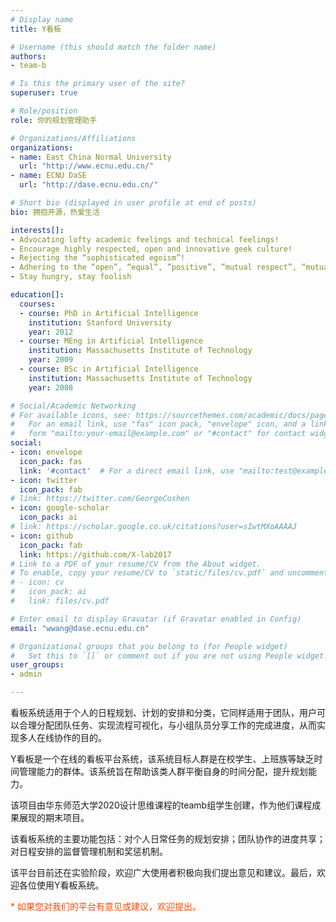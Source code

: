 ```yaml
---
# Display name
title: Y看板

# Username (this should match the folder name)
authors:
- team-b

# Is this the primary user of the site?
superuser: true

# Role/position
role: 你的规划管理助手

# Organizations/Affiliations
organizations:
- name: East China Normal University
  url: "http://www.ecnu.edu.cn/"
- name: ECNU DaSE
  url: "http://dase.ecnu.edu.cn/"

# Short bio (displayed in user profile at end of posts)
bio: 拥抱开源，热爱生活

interests[]:
- Advocating lofty academic feelings and technical feelings!
- Encourage highly respected, open and innovative geek culture!
- Rejecting the “sophisticated egoism”!
- Adhering to the “open”, “equal”, ”positive”, ”mutual respect”, “mutual support” culture!
- Stay hungry, stay foolish

education[]:
  courses:
  - course: PhD in Artificial Intelligence
    institution: Stanford University
    year: 2012
  - course: MEng in Artificial Intelligence
    institution: Massachusetts Institute of Technology
    year: 2009
  - course: BSc in Artificial Intelligence
    institution: Massachusetts Institute of Technology
    year: 2008

# Social/Academic Networking
# For available icons, see: https://sourcethemes.com/academic/docs/page-builder/#icons
#   For an email link, use "fas" icon pack, "envelope" icon, and a link in the
#   form "mailto:your-email@example.com" or "#contact" for contact widget.
social:
- icon: envelope
  icon_pack: fas
  link: '#contact'  # For a direct email link, use "mailto:test@example.org".
- icon: twitter
  icon_pack: fab
# link: https://twitter.com/GeorgeCushen
- icon: google-scholar
  icon_pack: ai
# link: https://scholar.google.co.uk/citations?user=sIwtMXoAAAAJ
- icon: github
  icon_pack: fab
  link: https://github.com/X-lab2017
# Link to a PDF of your resume/CV from the About widget.
# To enable, copy your resume/CV to `static/files/cv.pdf` and uncomment the lines below.
# - icon: cv
#   icon_pack: ai
#   link: files/cv.pdf

# Enter email to display Gravatar (if Gravatar enabled in Config)
email: "wwang@dase.ecnu.edu.cn"

# Organizational groups that you belong to (for People widget)
#   Set this to `[]` or comment out if you are not using People widget.
user_groups:
- admin

---
```


看板系统适用于个人的日程规划、计划的安排和分类，它同样适用于团队，用户可以合理分配团队任务、实现流程可视化，与小组队员分享工作的完成进度，从而实现多人在线协作的目的。

Y看板是一个在线的看板平台系统，该系统目标人群是在校学生、上班族等缺乏时间管理能力的群体。该系统旨在帮助该类人群平衡自身的时间分配，提升规划能力。

该项目由华东师范大学2020设计思维课程的teamb组学生创建，作为他们课程成果展现的期末项目。

该看板系统的主要功能包括：对个人日常任务的规划安排；团队协作的进度共享；对日程安排的监督管理机制和奖惩机制。

该平台目前还在实验阶段，欢迎广大使用者积极向我们提出意见和建议。最后，欢迎各位使用Y看板系统。

<font color='orangered'>* 如果您对我们的平台有意见或建议，欢迎提出。</font>